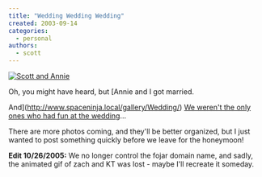 ```yaml
---
title: "Wedding Wedding Wedding"
created: 2003-09-14
categories:
  - personal
authors:
  - scott
---
```


[![Scott and Annie](/images/IMG_0626.JPG "Scott and Annie")](http://www.spaceninja.local/gallery/Wedding/IMG_0626.JPG)

Oh, you might have heard, but [Annie and I got married.

And](http://www.spaceninja.local/gallery/Wedding/) [We weren't the only ones who had fun at the wedding](http://fojar.com/~scott/kt-zach.gif)...

There are more photos coming, and they'll be better organized, but I just wanted to post something quickly before we leave for the honeymoon!

**Edit 10/26/2005:** We no longer control the fojar domain name, and sadly, the animated gif of zach and KT was lost - maybe I'll recreate it someday.
